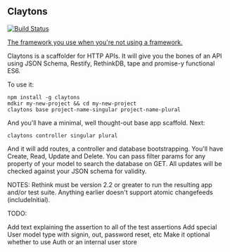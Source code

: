 ## Claytons
[![Build Status](https://travis-ci.org/Prismatik/claytons.svg)](https://travis-ci.org/Prismatik/claytons)

[The framework you use when you're not using a framework.](http://ozwords.org/?p=3240)

Claytons is a scaffolder for HTTP APIs. It will give you the bones of an API using JSON Schema, Restify, RethinkDB, tape and promise-y functional ES6.

To use it:

```
npm install -g claytons
mdkir my-new-project && cd my-new-project
claytons base project-name-singular project-name-plural
```

And you'll have a minimal, well thought-out base app scaffold. Next:

```
claytons controller singular plural
```

And it will add routes, a controller and database bootstrapping. You'll have Create, Read, Update and Delete. You can pass filter params for any property of your model to search the database on GET. All updates will be checked against your JSON schema for validity.

NOTES:
Rethink must be version 2.2 or greater to run the resulting app and/or test suite. Anything earlier doesn't support atomic changefeeds (includeInitial).

TODO:

Add text explaining the assertion to all of the test assertions
Add special User model type with signin, out, password reset, etc
Make it optional whether to use Auth or an internal user store
